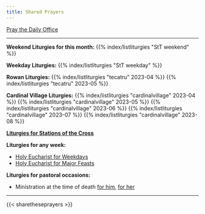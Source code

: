 ```yaml
---
title: Shared Prayers
---
```


[Pray the Daily Office](daily/)

------

<!-- 
**Liturgies for Holy Week**
{{% index/listliturgies "StT holyweek" 2023-04 %}}
-->


**Weekend Liturgies for this month:** 
{{% index/listliturgies "StT weekend" %}}

**Weekday Liturgies:**
{{% index/listliturgies "StT weekday" %}}

**Rowan Liturgies:**
{{% index/listliturgies "tecatru" 2023-04 %}}
{{% index/listliturgies "tecatru" 2023-05 %}}


**Cardinal Village Liturgies:**
{{% index/listliturgies "cardinalvillage" 2023-04 %}}
{{% index/listliturgies "cardinalvillage" 2023-05 %}}
{{% index/listliturgies "cardinalvillage" 2023-06 %}}
{{% index/listliturgies "cardinalvillage" 2023-07 %}}
{{% index/listliturgies "cardinalvillage" 2023-08 %}}

[**Liturgies for Stations of the Cross**](other/stations)

**Liturgies for any week:**
- [Holy Eucharist for Weekdays](archive/he-covid-weekday)
- [Holy Eucharist for Major Feasts](archive/he-covid-feasts)

**Liturgies for pastoral occasions:**
- Ministration at the time of death [for him](archive/occasions/atdeath-m), [for her](archive/occasions/atdeath-f)
------------

{{< sharetheseprayers >}}
